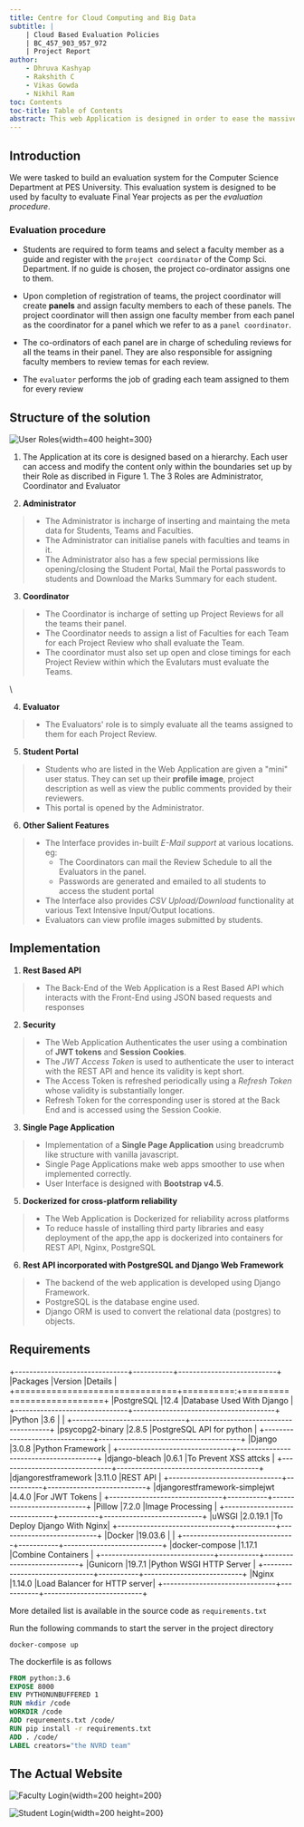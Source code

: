 ```yaml
---
title: Centre for Cloud Computing and Big Data 
subtitle: |
	| Cloud Based Evaluation Policies
	| BC_457_903_957_972
	| Project Report
author: 
	- Dhruva Kashyap
	- Rakshith C
	- Vikas Gowda
	- Nikhil Ram
toc: Contents
toc-title: Table of Contents
abstract: This web Application is designed in order to ease the massive amounts of physical paper work involved in the process of evaluating Final-Year B.Tech Projects at the Computer Science Department.
---
```



## Introduction

We were tasked to build an evaluation system for the Computer Science Department at PES University. This evaluation system is designed to be used by faculty to evaluate Final Year projects as per the *evaluation procedure*. 

### Evaluation procedure

* Students are required to form teams and select a faculty member as a guide and register with the `project coordinator` of the Comp Sci. Department. If no guide is chosen, the project co-ordinator assigns one to them.

* Upon completion of registration of teams, the project coordinator will create **panels** and assign faculty members to each of these panels. The project coordinator will then assign one faculty member from each panel as the coordinator for a panel which we refer to as a `panel coordinator`.

* The co-ordinators of each panel are in charge of scheduling reviews for all the teams in their panel. They are also responsible for assigning faculty members to review temas for each review.

* The `evaluator` performs the job of grading each team assigned to them for every review

## Structure of the solution

![User Roles](/home/dk/Desktop/PES/Year_2.5/CCBD/NVRD/November-Delta-Romeo-Victor/README/pics/13.jpeg){width=400 height=300}

1. The Application at its core is designed based on a hierarchy. Each user can access and modify the content only within the boundaries set up by their Role as discribed in Figure 1. The 3 Roles are Administrator, Coordinator and Evaluator  

2. **Administrator**

>* The Administrator is incharge of inserting and maintaing the meta data for Students, Teams and Faculties.
>* The Administrator can initialise panels with faculties and teams in it.
>* The Administrator also has a few special permissions like opening/closing the Student Portal, Mail the Portal passwords to students and Download the Marks Summary for each student.

3. **Coordinator**

>* The Coordinator is incharge of setting up Project Reviews for all the teams their panel.
>* The Coordinator needs to assign a list of Faculties for each Team for each Project Review who shall evaluate the Team.
>* The coordinator must also set up open and close timings for each Project Review within which the Evalutars must evaluate the Teams.

\

4. **Evaluator**

>* The Evaluators' role is to simply evaluate all the teams assigned to them for each Project Review.

5. **Student Portal**

>* Students who are listed in the Web Application are given a "mini" user status. They can set up their **profile image**, project description as well as view the public comments provided by their reviewers.
>* This portal is opened by the Administrator.

6. **Other Salient Features**

>* The Interface provides in-built *E-Mail support* at various locations. eg: 
>	- The Coordinators can mail the Review Schedule to all the Evaluators in the panel.
>	- Passwords are generated and emailed to all students to access the student portal
>* The Interface also provides *CSV Upload/Download* functionality at various Text Intensive Input/Output locations.
>* Evaluators can view profile images submitted by students.

## Implementation

1. **Rest Based API**

> - The Back-End of the Web Application is a Rest Based API which interacts with the Front-End using JSON based requests and responses

2. **Security**

> - The Web Application Authenticates the user using a combination of **JWT tokens** and **Session Cookies**.
> - The *JWT Access Token* is used to authenticate the user to interact with the REST API and hence its validity is kept short.
> - The Access Token is refreshed periodically using a *Refresh Token* whose validity is substantially longer.
> - Refresh Token for the corresponding user is stored at the Back End and is accessed using the Session Cookie.

3. **Single Page Application**

> - Implementation of a **Single Page Application** using breadcrumb like structure with vanilla javascript.
> - Single Page Applications make web apps smoother to use when implemented correctly.
> - User Interface is designed with **Bootstrap v4.5**.

5. **Dockerized for cross-platform reliability**

> - The Web Application is Dockerized for reliability across platforms
> - To reduce hassle of installing third party libraries and easy deployment of the app,the app is dockerized into containers for REST API, Nginx, PostgreSQL 

6. **Rest API incorporated with PostgreSQL and Django Web Framework**

> - The backend of the web application is developed using Django Framework.
> - PostgreSQL is the database engine used.
> - Django ORM is used to convert the relational data (postgres) to objects.

## Requirements

+-------------------------------+-----------+---------------------------+
|Packages     					|Version	|Details  					|
+===============================+==========:+===========================+
|PostgreSQL						|12.4		|Database Used With Django	|
+-------------------------------+---------------------------------------+
|Python							|3.6		|							|
+-------------------------------+---------------------------------------+
|psycopg2-binary				|2.8.5 		|PostgreSQL API for python	|
+-------------------------------+---------------------------------------+
|Django							|3.0.8		|Python Framework			|
+-------------------------------+---------------------------------------+
|django-bleach  				|0.6.1		|To Prevent XSS	attcks		|
+-------------------------------+---------------------------------------+
|djangorestframework 			|3.11.0 	|REST API					|
+-------------------------------+-----------+---------------------------+
|djangorestframework-simplejwt 	|4.4.0		|For JWT Tokens				|
+-------------------------------+-----------+---------------------------+
|Pillow  						|7.2.0		|Image Processing			|
+-------------------------------+-----------+---------------------------+
|uWSGI  						|2.0.19.1	|To Deploy Django With Nginx|
+-------------------------------+-----------+---------------------------+
|Docker							|19.03.6	|							|
+-------------------------------+-----------+---------------------------+
|docker-compose 				|1.17.1		|Combine Containers			|
+-------------------------------+-----------+---------------------------+
|Gunicorn						|19.7.1		|Python WSGI HTTP Server	|
+-------------------------------+-----------+---------------------------+
|Nginx							|1.14.0		|Load Balancer for HTTP server|
+-------------------------------+-----------+---------------------------+

More detailed list is available in the source code as `requirements.txt`

Run the following commands to start the server in the project directory

``` Shell
docker-compose up
``` 

The dockerfile is as follows 

```dockerfile
FROM python:3.6
EXPOSE 8000
ENV PYTHONUNBUFFERED 1
RUN mkdir /code
WORKDIR /code
ADD requrements.txt /code/
RUN pip install -r requirements.txt
ADD . /code/
LABEL creators="the NVRD team"
```

## The Actual Website

<!--![PES LOGO](/home/dk/Desktop/PES/Year_2.5/CCBD/NVRD/November-Delta-Romeo-Victor/README/pes_logo.png){width=300,height=90}-->

![Faculty Login](/home/dk/Desktop/PES/Year_2.5/CCBD/NVRD/November-Delta-Romeo-Victor/README/pics/1.png){width=200 height=200}  

![Student Login](/home/dk/Desktop/PES/Year_2.5/CCBD/NVRD/November-Delta-Romeo-Victor/README/pics/2.png){width=200 height=200}


